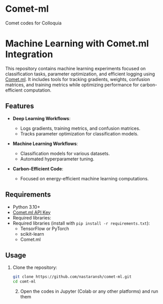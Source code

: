 # Comet-ml
Comet codes for Colloquia
# Machine Learning with Comet.ml Integration  

This repository contains machine learning experiments focused on classification tasks, parameter optimization, and efficient logging using [Comet.ml](https://www.comet.com/). It includes tools for tracking gradients, weights, confusion matrices, and training metrics while optimizing performance for carbon-efficient computation.  

## Features  

- **Deep Learning Workflows**:
  - Logs gradients, training metrics, and confusion matrices.
  - Tracks parameter optimization for classification models.  

- **Machine Learning Workflows**:
  - Classification models for various datasets.  
  - Automated hyperparameter tuning.  

- **Carbon-Efficient Code**:
  - Focused on energy-efficient machine learning computations.  

## Requirements  

- Python 3.10+
- [Comet.ml API Key](https://www.comet.com/)
- Required libraries:
- Required libraries (install with `pip install -r requirements.txt`): 
  - TensorFlow or PyTorch  
  - scikit-learn  
  - Comet.ml  

## Usage  

1. Clone the repository:  
   ```bash
   git clone https://github.com/nastaransh/comet-ml.git
   cd comt-ml
   ```
   2. Open the codes in Jupyter (Colab or any other platforms) and run them
  
